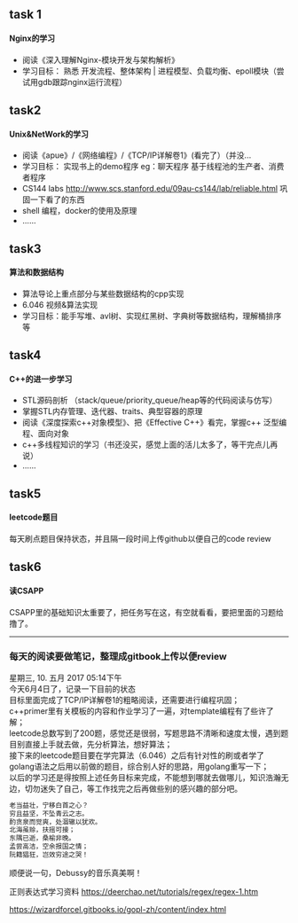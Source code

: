## task 1

#### Nginx的学习 

+ 阅读《深入理解Nginx-模块开发与架构解析》
+ 学习目标： 熟悉 开发流程、整体架构 | 进程模型、负载均衡、epoll模块（尝试用gdb跟踪nginx运行流程）

## task2

#### Unix&NetWork的学习 ####

+ 阅读《apue》/《网络编程》/《TCP/IP详解卷1》(看完了）（并没...       
+ 学习目标： 实现书上的demo程序     eg：聊天程序 基于线程池的生产者、消费者程序    
+ CS144 labs http://www.scs.stanford.edu/09au-cs144/lab/reliable.html 巩固一下看了的东西    
+ shell 编程，docker的使用及原理   
+ ......   

## task3 ##

#### 算法和数据结构 ####

+ 算法导论上重点部分与某些数据结构的cpp实现    
+ 6.046 视频&算法实现   
+ 学习目标：能手写堆、avl树、实现红黑树、字典树等数据结构，理解桶排序等   
 
## task4 ##

#### C++的进一步学习 ####
+ STL源码剖析 （stack/queue/priority_queue/heap等的代码阅读与仿写）
+ 掌握STL内存管理、迭代器、traits、典型容器的原理
+ 阅读《深度探索c++对象模型》、把《Effective C++》看完，掌握c++ 泛型编程、面向对象
+ c++多线程知识的学习（书还没买，感觉上面的活儿太多了，等干完点儿再说）   
+   ......
   
## task5 ##

#### leetcode题目 ####
每天刷点题目保持状态，并且隔一段时间上传github以便自己的code review 

## task6 ##   

#### 读CSAPP ####   
CSAPP里的基础知识太重要了，把任务写在这，有空就看看，要把里面的习题给撸了。      

***

### 每天的阅读要做笔记，整理成gitbook上传以便review ### 

星期三, 10. 五月 2017 05:14下午   
今天6月4日了，记录一下目前的状态      
目标里面完成了TCP/IP详解卷1的粗略阅读，还需要进行编程巩固；   
c++primer里有关模板的内容和作业学习了一遍，对template编程有了些许了解；   
leetcode总数写到了200题，感觉还是很弱，写题思路不清晰和速度太慢，遇到题目别直接上手就去做，先分析算法，想好算法；   
接下来的leetcode题目要在学完算法（6.046）之后有针对性的刷或者学了golang语法之后用以前做的题目，综合别人好的思路，用golang重写一下；   
以后的学习还是得按照上述任务目标来完成，不能想到哪就去做哪儿，知识浩瀚无边，切勿迷失了自己，等工作找完之后再做些别的感兴趣的部分吧。   
```go
老当益壮，宁移白首之心？   
穷且益坚，不坠青云之志。   
酌贪泉而觉爽，处涸辙以犹欢。   
北海虽赊，扶摇可接；   
东隅已逝，桑榆非晚。   
孟尝高洁，空余报国之情；   
阮籍猖狂，岂效穷途之哭！   
```
顺便说一句，Debussy的音乐真美啊！   

正则表达式学习资料 https://deerchao.net/tutorials/regex/regex-1.htm    


https://wizardforcel.gitbooks.io/gopl-zh/content/index.html


